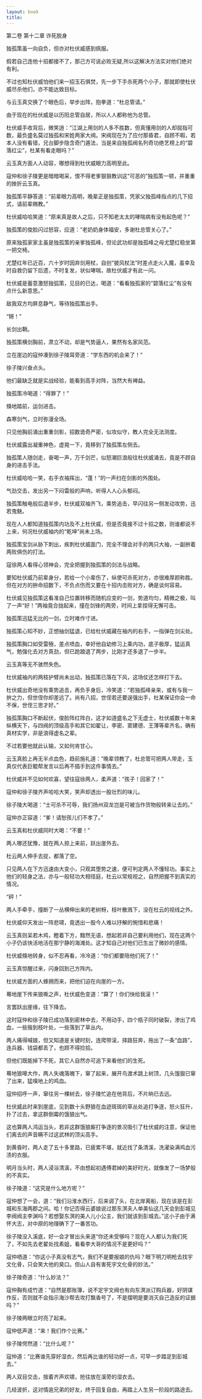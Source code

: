 ```yaml
---
layout: book
title:
---
```

第二卷 第十二章 诈死脱身



独孤策虽一向自负，但亦对杜伏威感到佩服。

假若自己连他十招都接不了，那己方可说必败无疑,所以这解决方法实对他们绝对有利。

不过也知杜伏威怕他们来一招玉石俱焚，先一步下手杀死两个小子，那就即使杜伏威尽杀他们，亦不能达致目标。

与云玉真交换了个眼色后，举步出阵，抱拳道：“杜总管请。”

由于现在的杜伏威是以历阳总管自居，所以人人都称他为总管。

杜伏威手收背后，微笑逍：“江湖上用剑的人多不胜数，但真懂用剑的人却屈指可数，最负盛名莫过独孤和宋姓两家大阀。宋阀现在为了应付那昏君，自顾不暇，若本人没有看错，兄台脚步隐含奇门遁法，当是来自独孤阀名列奇功绝艺榜上的“碧落红尘”，杜某有看走眼吗？”

云玉真方面人人动容，哪想得到杜伏威眼力高明至此。

寇仲和徐子陵更是暗暗喝采，恨不得老爹狠狠教训这“可恶的”独孤策一顿，并重重的挫折云玉真。

独孤策平静答道：“前辈眼力高明，晚辈正是独孤策，凭家父独孤峰指点的几下招式，请前辈赐教。”

杜伏威哈哈笑道：“原来真是故人之后，只不知老太太的哮喘病有没有起色呢？”

独孤策的俊脸闪过怒容，应道：“老奶奶身体福安，多谢杜总管关心了。”

原来独孤家家主虽是独孤策的亲爹独孤峰，但论武功却是独孤峰之母尤楚红稳坐第一把交椅。

尤楚红年已近百，六十岁时因弃剑用杖，自创“披风杖法”时差点走火入魔，虽幸及时自救仍留下后遗，不时复发，状似哮喘，故杜伏威才有此一问。

杜伏威是蓄意激怒独弧策，见目的已达，喝道：“看看独孤家的“碧落红尘”有没有点什么新意思。”

敌我双方均屏息静气，等待独孤策出手。

“锵！”

长剑出鞘。

独孤策横剑胸前，肃立不动，却是气势逼人，果然有名家风范。

立在崖边的寇仲凑到徐子陵耳旁道：“学东西的机会来了！”

徐子陵兴奋点头。

他们最缺乏就是实战经验，能看到高手对阵，当然大有裨益。

独孤策冷喝道：“得罪了！”

倏地踏前，运剑进击。

森寒剑气，立时弥漫全场。

只见他胸前涌出重重剑影，招数诡奇严密，似攻似守，教人完全无法测度。

杜伏威露出凝重神色，虚晃一下，竟移到了独孤策左侧去。

独孤策人随剑走，奋喝一声，万千剑芒，似怒潮巨浪般往杜伏威涌去，竟是不顾自身的进击手法。

杜伏威哈哈一笑，右手衣袖挥出，“蓬！”的一声扫在剑影的外围处。

气劲交击，发出另一下闷雷般的声响，听得人人心头郁闷。

独孤策触电般后退半步，杜伏威双袖齐飞，乘势追击，早闪往另一侧发动攻势，迅若鬼魅。

现在人人都知道独孤策内功及不上杜伏威，但是否竟接不过十招之数，则谁都说不上来，何况杜伏威袖内的“乾坤”尚未上场。

独孤策宝剑从胁下刺出，疾刺杜伏威面门，完全不理会对手的两只大袖，一副拚着两败俱伤的打法。

寇徐两人看得心领神会，完全把握到独孤策的剑法与战略。

要知杜伏威乃前辈身分，若给一个小辈伤了，纵使可杀死对方，亦很难厚颜称胜。但在对方的拚命招数下，不负点伤而又要在十招内击败对方，确是谈何容易。

杜伏威见独孤策这看准自己位置转移而随机应变的一剑，势道均匀，精微之极，叫了一声“好！”两袖竟合拢起来，撞在剑锋的两旁，时间上拿捏得无懈可击。

独孤策迅猛无比的一剑，立时难作寸进。

独孤策心知不妙，正想抽剑猛退，已给杜伏威藏在袖内的右手，一指弹在剑尖处。

独孤策胸口如受雷殛，差点喷血，幸好他自幼修习上乘内功，底子极厚，猛运真气，勉强化去对方真劲，但已跄踉退了两步，比刚才还多退了一步半。

云玉真等无不骇然失色。

杜伏威袖内的两枝护臂尚未出动，独孤策已落在下风，这场仗还怎样打下去。

杜伏威出奇地没有乘势追击，再负手身后，冷笑道：“若独孤峰亲来，或有与我一拚之力，但世侄你却差远了。尚有八招，世侄若还要逞强出手，杜某保证你会一命不保，世侄三思才好。”

独孤策胸口不断起伏，俊脸阵红阵白，这才如道盛名之下无虚士，杜伏威数十年来纵横天下，与四阀的顶级高手和其它如翟让，李密、窦建德、王薄等辈齐名，确有真材实学，非是浪得虚名之辈。

不过若要他就此认输，又如何肯甘心。

云玉真脸上再无半点血色，趋前施礼道：“晚辈领教了，杜总管可把两人带走，玉真仅代表巨鲲帮发言以后再不插手到这件事情去。”

杜伏威并不见如何欢喜，望往寇徐两人，柔声道：“孩子！回家了！”

寇仲和徐子陵齐声哈哈大笑，笑声却透出一股壮烈的味儿。

徐子陵大喝道：“士可杀不可辱，我们扬州双龙岂是可被当作货物般转来让去的。”

寇仲亦正容道：“爹！请恕孩儿们不孝了。”

云玉真和杜伏威同时大喝：“不要！”

两人哪还犹豫，就在两人掠上来前，跃出崖外去。

杜云两人伸手去捉，都落了空。

只见两人在下方迅速由大变小，只观其堕势之速，便可判定两人不懂轻功。事实上他们的轻身之法，亦与一般轻功大相径庭，杜云以常规视之，自然把握不到真实的情况。

“砰！”

两人手牵手，撞断了一丛横伸出来的老树枒，枝叶散溅下，没在杜云的视线之外。

杜伏威仰天发出一阵悲啸，竟透出一股今人难以抒解的惋惜和悲痛！

云玉真则呆若木鸡，瞪着下方，黯然无语，想起若非自己要利用他们，现在这两个小子仍该快活地活在那宁静的海滩处。这才知自己对他们已生出了微妙的感情。

杜伏威倏地转身，似不忍再看，冷冷道：“你们都要陪他们死了！”

云玉真惊醒过来，闪身回到己方阵内。

杜伏威方面的人蜂拥而来，把他们迫在向崖的一方。

蓦地崖下传来狼嘶之声，杜伏威色变道：“算了！你们快给我滚！”

言罢跃出崖缘，往下降去。

这时寇仲和徐子陵已成功落到密林中去，不用动手，四个瓶子同时破裂，渗出了鸡血，一些揩到枝叶处，一些落到了草丛内。

两人痛得喊娘，但又知道是关键时刻，连爬带滚，择路狂奔，拖出了一条“血路”，连兵器、钱袋都丢了，也顾不得捡拾。

但他们既能掉下不死，其它人自然亦可追下来看他们的生死。

蓦地狼嗥大作，两人失魂落魄下，窜了起来，展开鸟渡术跳上树顶，几头饿狠已窜了出来，猛嗅地上的鸡血。

寇仲招呼一声，窜往另一棵树去，徐子陵忙追在他背后，不片晌已去远。

杜伏威此时来到崖底，见到数十头野狼在血迹斑斑的草丛处追打争逐，怒火狂升，扑了过去，拿这群倒霉的饿狼出气。

这也算两人鸿运当头，若非这群饿狼厮打争逐的景况吸引了杜伏威的注意，保证他们离去的声音瞒不过这武林的顶尖高手。

到黄昏时，两人走了五十多里路，已疲累不堪，就近找了条清溪，洗濯染满鸡血污渍的衣服。

明月当头时，两人浸浴清溪，不由想起初遇傅君婥的美好时光，就像发了一场梦般的不真实。

徐子陵道：“这究是什么地方呢？”

寇仲想了一会，道：“我们沿淮水西行，后来调了头，在北岸离船，现在该是在彭城和东海两郡之间。哈！你记否得云婆娘说过那东溟夫人单美仙这几天会到彭城见李阀阀主李渊吗？若想娶东溟的美人儿小公主，我们就该到彭城去。”这小子由于满怀大志，对中原的地理确下了一番苦功。

徐子陵没入溪底，好一会才冒出头来道“你还未受够吗？现在人人都认为我们死了，不如先去老翟处找素姐，看看李大哥的情况不是更好吗？”

寇仲哂道：“你这小子真没有志气，我们不是要报娘的仇吗？眼下明刀明枪去找宇文化骨，只会笑大他的臭口。但山人自有害死宇文化骨的妙法。”

徐子陵奇道：“什么妙法？”

寇仲胸有成竹道：“自然是那账簿，说不定宇文阀也有向东溟派订购兵器，好阴谋作反，否则就不会指示海沙帮去攻打飘香号了，不是摆明是要消灭自己造反的证据吗？”

徐子陵两眼立时亮了起来。

寇仲低声道：“来！我们作个比赛。”

徐子陵愕然道：“比什么呢？”

寇仲道：“比赛谁先穿好湿衣，然后再比谁的轻功好一点，可早一步踏足到彭城去。”

两人双目交击，按着齐声欢啸，抢往放在溪旁的湿衣去。

几经波折，这对情逾兄弟的好友，终于回复自由，再踏上人生另一阶段的路途去。



